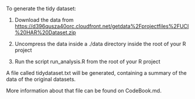To generate the tidy dataset:

1) Download the data from https://d396qusza40orc.cloudfront.net/getdata%2Fprojectfiles%2FUCI%20HAR%20Dataset.zip

2) Uncompress the data inside a ./data directory inside the root of your R project

3) Run the script run_analysis.R from the root of your R project

A file called tidydataset.txt will be generated, containing a summary of the data of the original datasets.

More information about that file can be found on CodeBook.md.
